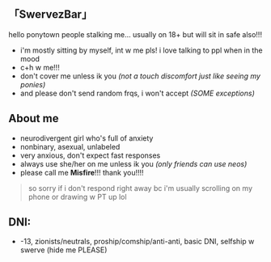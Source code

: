 ## 「SwervezBar」

hello ponytown people stalking me...
usually on 18+ but will sit in safe also!!!

- i'm mostly sitting by myself, int w me pls! i love talking to ppl when in the mood
- c+h w me!!!
- don't cover me unless ik you *(not a touch discomfort just like seeing my ponies)*
- and please don't send random frqs, i won't accept *(SOME exceptions)*

## About me

- neurodivergent girl who's full of anxiety
- nonbinary, asexual, unlabeled
- very anxious, don't expect fast responses
- always use she/her on me unless ik you *(only friends can use neos)*
- please call me **Misfire**!!! thank you!!!!
> so sorry if i don't respond right away bc i'm usually scrolling on my phone or drawing w PT up lol

## DNI:
- -13, zionists/neutrals, proship/comship/anti-anti, basic DNI, selfship w swerve (hide me PLEASE)
